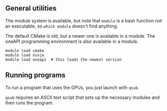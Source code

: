 ## General utilities

The module system is available, but note that `module` is a bash
function not an executable, so `which module` doesn't find anything.

The default CMake is old, but a newer one is available in a module.
The oneAPI programming environment is also available in a module.

    module load cmake
    module load ninja
    module load oneapi  # this loads the newest version


## Running programs

To run a program that uses the GPUs, you just launch with `qsub`.

`qsub` requires an ASCII text script that sets up the necessary 
modules and then runs the program.



